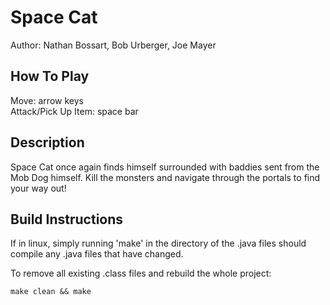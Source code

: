 # Space Cat
Author: Nathan Bossart, Bob Urberger, Joe Mayer

## How To Play
Move: arrow keys  
Attack/Pick Up Item: space bar  

## Description
Space Cat once again finds himself surrounded with baddies sent from the Mob Dog himself.  Kill the monsters and navigate through the portals to find your way out!

## Build Instructions
If in linux, simply running 'make' in the directory of the .java files should compile any .java files that have changed.

To remove all existing .class files and rebuild the whole project:

    make clean && make
